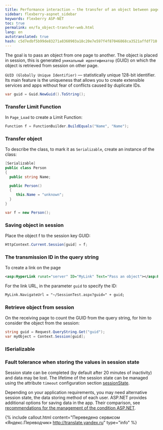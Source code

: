 ```yaml
---
title: Performance interaction — the transfer of an object between pages
sidebar: flexberry-aspnet_sidebar
keywords: Flexberry ASP-NET
toc: true
permalink: en/fa_object-transfer-web.html
lang: en
autotranslated: true
hash: c5d7edbf5b99de83271a8360903a18c20e7e597f4f87046868ca3521affdf710
---
```


The goal is to pass an object from one page to another. The object is placed in session, this is generated `уникальный идентификатор` (GUID) on which the object is retrieved from session on other page.

`GUID (Globally Unique Identifier)` — statistically unique 128-bit identifier. Its main feature is the uniqueness that allows you to create extensible services and apps without fear of conflicts caused by duplicate IDs.

```csharp
var guid = Guid.NewGuid().ToString();
```

### Transfer Limit Function

In `Page_Load` to create a Limit Function:

```csharp
Function f = FunctionBuilder.BuildEquals("Name", "Name");
```
### Transfer object

To describe the class, to mark it as `Serializable`, create an instance of the class:

```csharp
[Serializable]
public class Person
{
  public string Name;

  public Person()
  {
     this.Name = "unknown";
  }
}

var f = new Person();
```

### Saving object in session

Place the object f to the session key GUID:

```csharp
HttpContext.Current.Session[guid] = f;
```

### The transmission ID in the query string

To create a link on the page

```xml
<asp:HyperLink runat="server" ID="MyLink" Text="Pass an object"></asp:HyperLink>
```

For the link URL, in the parameter `guid` to specify the ID:

```xml
MyLink.NavigateUrl = "~/SessionTest.aspx?guid=" + guid;
```

### Retrieve object from session

On the receiving page to count the GUID from the query string, for him to consider the object from the session:

```csharp
string guid = Request.QueryString.Get("guid");
var myObject = Context.Session[guid];
```

### ISerializable

### Fault tolerance when storing the values in session state

Session state can be completed (by default after 20 minutes of inactivity) and data may be lost. The lifetime of the session state can be managed using the attribute `timeout` configuration section [sessionState](http://msdn.microsoft.com/ru-ru/library/h6bb9cz9(v=vs.90).aspx).

Depending on your application requirements, you may need alternative session state, the data storing method of each user. ASP.NET provides additional options for saving data in the app. Their comparison, see [recommendations for the management of the condition ASP.NET](http://msdn.microsoft.com/ru-ru/library/z1hkazw7(v=vs.90).aspx).



{% include callout.html content="Переведено сервисом «Яндекс.Переводчик» <http://translate.yandex.ru>" type="info" %}